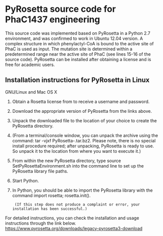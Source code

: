 # PyRosetta source code for PhaC1437 engineering

This source code was implemented based on PyRosetta in a Python 2.7 environment, and was confirmed to work in Ubuntu 12.04 version.
A complex structure in which phenylactyl-CoA is bound to the active site of PhaC is used as input. The mutation site is determined within a predetermined range near the active site of PhaC (see lines 15-16 of the source code).
PyRosetta can be installed after obtaining a license and is free for academic users.


## Installation instructions for PyRosetta in Linux
GNU/Linux and Mac OS X
1. Obtain a Rosetta license from to receive a username and password.

2. Download the appropriate version of PyRosetta from the links above.

3. Unpack the downloaded file to the location of your choice to create the PyRosetta directory.

4. (From a terminal/console window, you can unpack the archive using the command: tar -vjxf PyRosetta-<version>.tar.bz2. Please note, there is no special install procedure required; after unpacking, PyRosetta is ready to use. So unpack it to the location from where you want to execute it.)

5. From within the new PyRosetta directory, type source SetPyRosettaEnvironment.sh into the command line to set up the PyRosetta library file paths.

6. Start Python.

7. In Python, you should be able to import the PyRosetta library with the command import rosetta; rosetta.init().
   
        (If this step does not produce a complaint or error, your installation has been successful.)

For detailed instructions, you can check the installation and usage instructions through the link below.
        https://www.pyrosetta.org/downloads/legacy-pyrosetta3-download


